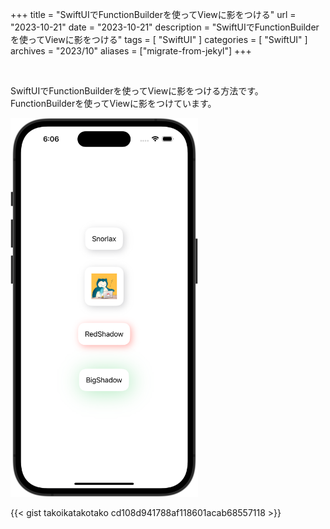 +++
title = "SwiftUIでFunctionBuilderを使ってViewに影をつける"
url = "2023-10-21"
date = "2023-10-21"
description = "SwiftUIでFunctionBuilderを使ってViewに影をつける"
tags = [
  "SwiftUI"
]
categories = [
  "SwiftUI"
]
archives = "2023/10"
aliases = ["migrate-from-jekyl"]
+++

<br>

SwiftUIでFunctionBuilderを使ってViewに影をつける方法です。
FunctionBuilderを使ってViewに影をつけています。

<img src="1.png" width="300px" alt="SwiftUIでFunctionBuilderを使ってViewに影をつける">

{{< gist takoikatakotako cd108d941788af118601acab68557118 >}}
